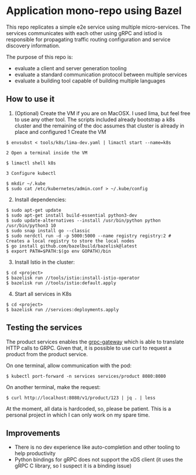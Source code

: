 # Application mono-repo using Bazel

This repo replicates a simple e2e service using multiple micro-services. The services communicates with each other using gRPC and istiod is responsible for propagating traffic routing configuration and service discovery information.

The purpose of this repo is:

* evaluate a client and server generation tooling
* evaluate a standard communication protocol between multiple services
* evaluate a building tool capable of building multiple languages

## How to use it

1. (Optional) Create the VM if you are on MacOSX. I used lima, but feel free to use any other tool. The scripts included already bootstrap a k8s cluster and the remaining of the doc assumes that cluster is already in place and configured
    1 Create the VM
```
$ envsubst < tools/k8s/lima-dev.yaml | limactl start --name=k8s
```
    2 Open a terminal inside the VM
```
$ limactl shell k8s
```
    3 Configure kubectl
```
$ mkdir ~/.kube
$ sudo cat /etc/kubernetes/admin.conf > ~/.kube/config
```

2. Install dependencies:
```
$ sudo apt-get update
$ sudo apt-get install build-essential python3-dev
$ sudo update-alternatives --install /usr/bin/python python /usr/bin/python3 10
$ sudo snap install go --classic
$ sudo nerdctl run -d -p 5000:5000 --name registry registry:2 # Creates a local registry to store the local nodes
$ go install github.com/bazelbuild/bazelisk@latest
$ export PATH=$PATH:$(go env GOPATH)/bin
```

3. Install Istio in the cluster:
```
$ cd <project>
$ bazelisk run //tools/istio:install-istio-operator
$ bazelisk run //tools/istio:default.apply
```
4. Start all services in K8s
```
$ cd <project>
$ bazelisk run //services:deployments.apply
```

## Testing the services

The product services enables the [grpc-gateway](https://github.com/grpc-ecosystem/grpc-gateway) which is able to translate HTTP calls to GRPC. Given that, it is possible to use curl to request a product from the product service.

On one terminal, allow communication with the pod:
```
$ kubectl port-forward -n services services/product 8080:8080
```
On another terminal, make the request:
```
$ curl http://localhost:8080/v1/product/123 | jq . | less
```

At the moment, all data is hardcoded, so, please be patient. This is a personal project in which I can only work on my spare time.

## Improvements

* There is no dev experience like auto-completion and other tooling to help productivity
* Python bindings for gRPC does not support the xDS client (it uses the gRPC C library, so I suspect it is a binding issue)
